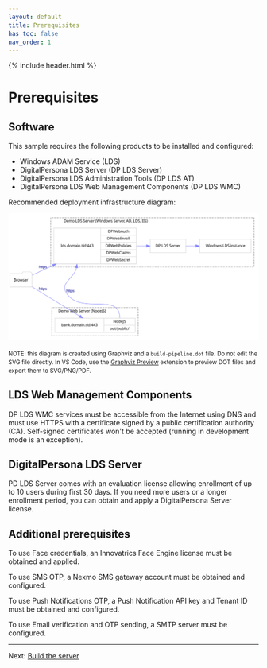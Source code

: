 ```yaml
---
layout: default
title: Prerequisites
has_toc: false
nav_order: 1
---
```

{% include header.html %}  

# Prerequisites

## Software

This sample requires the following products to be installed and configured:

* Windows ADAM Service (LDS)
* DigitalPersona LDS Server (DP LDS Server)
* DigitalPersona LDS Administration Tools (DP LDS AT)
* DigitalPersona LDS Web Management Components (DP LDS WMC)

Recommended deployment infrastructure diagram:

[![Infrastructure](infrastructure.svg)](infrastructure.dot)

<small>NOTE: this diagram is created using Graphviz and a `build-pipeline.dot` file.
Do not edit the SVG file directly.
In VS Code, use the [Graphviz Preview](https://marketplace.visualstudio.com/items?itemName=EFanZh.graphviz-preview)
extension to preview DOT files and export them to SVG/PNG/PDF.
</small>


## LDS Web Management Components

DP LDS WMC services must be accessible from the Internet using DNS and must use HTTPS with a certificate signed by a public certification authority (CA).
Self-signed certificates won't be accepted (running in development mode is an exception).

## DigitalPersona LDS Server

PD LDS Server comes with an evaluation license allowing enrollment of up to 10 users
during first 30 days. If you need more users or a longer enrollment period, you can obtain and apply a DigitalPersona Server license.

## Additional prerequisites

To use Face credentials, an Innovatrics Face Engine license must be obtained and applied.

To use SMS OTP, a Nexmo SMS gateway account must be obtained and configured.

To use Push Notifications OTP, a Push Notification API key and Tenant ID must be obtained and configured.

To use Email verification and OTP sending, a SMTP server must be configured.

---
Next: [Build the server](./build)
